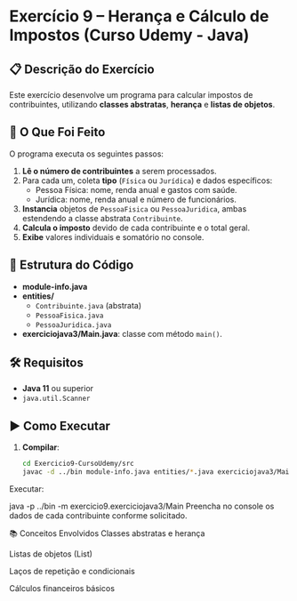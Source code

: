 # Exercício 9 – Herança e Cálculo de Impostos (Curso Udemy - Java)

## 📋 Descrição do Exercício
Este exercício desenvolve um programa para calcular impostos de contribuintes, utilizando **classes abstratas**, **herança** e **listas de objetos**.

## 🧠 O Que Foi Feito
O programa executa os seguintes passos:

1. **Lê o número de contribuintes** a serem processados.  
2. Para cada um, coleta **tipo** (`Física` ou `Jurídica`) e dados específicos:  
   - Pessoa Física: nome, renda anual e gastos com saúde.  
   - Jurídica: nome, renda anual e número de funcionários.  
3. **Instancia** objetos de `PessoaFisica` ou `PessoaJuridica`, ambas estendendo a classe abstrata `Contribuinte`.  
4. **Calcula o imposto** devido de cada contribuinte e o total geral.  
5. **Exibe** valores individuais e somatório no console.

## 📁 Estrutura do Código
- **module-info.java**  
- **entities/**  
  - `Contribuinte.java` (abstrata)  
  - `PessoaFisica.java`  
  - `PessoaJuridica.java`  
- **exerciciojava3/Main.java**: classe com método `main()`.

## 🛠️ Requisitos
- **Java 11** ou superior  
- `java.util.Scanner`  

## ▶️ Como Executar
1. **Compilar**:  
   ```bash
   cd Exercicio9-CursoUdemy/src
   javac -d ../bin module-info.java entities/*.java exerciciojava3/Main.java
Executar:

java -p ../bin -m exercicio9.exerciciojava3/Main
Preencha no console os dados de cada contribuinte conforme solicitado.

📚 Conceitos Envolvidos
Classes abstratas e herança

Listas de objetos (List<Contribuinte>)

Laços de repetição e condicionais

Cálculos financeiros básicos